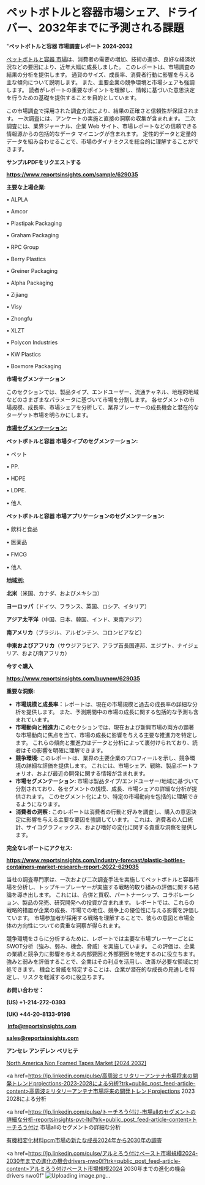 # ペットボトルと容器市場シェア、ドライバー、2032年までに予測される課題

"<strong>ペットボトルと容器 市場調査レポート 2024-2032</strong>

<a href=https://www.reportsinsights.com/sample/629035>ペットボトルと容器 市場</a>は、消費者の需要の増加、技術の進歩、良好な経済状況などの要因により、近年大幅に成長しました。 このレポートは、市場調査の結果の分析を提供します。 通貨のサイズ、成長率、消費者行動に影響を与える主な傾向について説明します。 また、主要企業の競争環境と市場シェアも強調します。 読者がレポートの重要なポイントを理解し、情報に基づいた意思決定を行うための基礎を提供することを目的としています。

この市場調査で採用された調査方法により、結果の正確さと信頼性が保証されます。 一次調査には、アンケートの実施と直接の洞察の収集が含まれます。 二次調査には、業界ジャーナル、企業 Web サイト、市場レポートなどの信頼できる情報源からの包括的なデータ マイニングが含まれます。 定性的データと定量的データを組み合わせることで、市場のダイナミクスを総合的に理解することができます。

<strong><b>サンプルPDFをリクエストする</b></strong>

<a href=https://www.reportsinsights.com/sample/629035><strong><u>https://www.reportsinsights.com/sample/629035</u></strong></a>

<strong>主要な上場企業:</strong>

• ALPLA

• Amcor

• Plastipak Packaging

• Graham Packaging

• RPC Group

• Berry Plastics

• Greiner Packaging

• Alpha Packaging

• Zijiang

• Visy

• Zhongfu

• XLZT

• Polycon Industries

• KW Plastics

• Boxmore Packaging

<strong>市場セグメンテーション</strong>

このセクションでは、製品タイプ、エンドユーザー、流通チャネル、地理的地域などのさまざまなパラメータに基づいて市場を分割します。 各セグメントの市場規模、成長率、市場シェアを分析して、業界プレーヤーの成長機会と潜在的なターゲット市場を明らかにします。

<strong><u>市場セグメンテーション</u></strong><strong><u>:</u></strong>

<strong>ペットボトルと容器 市場タイプのセグメンテーション:</strong>

• ペット

• PP.

• HDPE

• LDPE.

• 他人

<strong>ペットボトルと容器 市場アプリケーションのセグメンテーション:</strong>

• 飲料と食品

• 医薬品

• FMCG

• 他人

<strong><u>地域別</u></strong><strong><u>:</u></strong>

<strong>北米</strong>（米国、カナダ、およびメキシコ）

<strong>ヨーロッパ</strong>（ドイツ、フランス、英国、ロシア、イタリア）

<strong>アジア太平洋</strong>（中国、日本、韓国、インド、東南アジア）

<strong>南アメリカ</strong>（ブラジル、アルゼンチン、コロンビアなど）

<strong>中東およびアフリカ</strong>（サウジアラビア、アラブ首長国連邦、エジプト、ナイジェリア、および南アフリカ）

<strong>今すぐ購入</strong>

<a href=https://www.reportsinsights.com/buynow/629035><strong><u>https://www.reportsinsights.com/buynow/629035</u></strong></a>

<strong>重要な洞察:</strong>
<ul>
  <li><strong>市場規模と成長率：</strong>レポートは、現在の市場規模と過去の成長率の詳細な分析を提供します。 また、予測期間中の市場の成長に関する包括的な予測も含まれています。</li>
  <li><strong>市場動向と推進力:</strong>このセクションでは、現在および新興市場の両方の顕著な市場動向に焦点を当て、市場の成長に影響を与える主要な推進力を特定します。 これらの傾向と推進力はデータと分析によって裏付けられており、読者はその影響を明確に理解できます。</li>
  <li><strong>競争環境</strong>: このレポートは、業界の主要企業のプロフィールを示し、競争環境の詳細な評価を提供します。 これには、市場シェア、戦略、製品ポートフォリオ、および最近の開発に関する情報が含まれます。</li>
  <li><strong>市場セグメンテーション: </strong>市場は製品タイプ/エンドユーザー/地域に基づいて分割されており、各セグメントの規模、成長、市場シェアの詳細な分析が提供されます。 このセグメント化により、特定の市場動向を包括的に理解できるようになります。</li>
  <li><strong>消費者の洞察 : </strong>このレポートは消費者の行動と好みを調査し、購入の意思決定に影響を与える主要な要因を強調しています。 これは、消費者の人口統計、サイコグラフィックス、および嗜好の変化に関する貴重な洞察を提供します。</li>
</ul>
<strong>完全なレポートにアクセス:</strong>

<a href=https://www.reportsinsights.com/industry-forecast/plastic-bottles-containers-market-research-report-2022-629035><strong><u><b>https://www.reportsinsights.com/industry-forecast/plastic-bottles-containers-market-research-report-2022-629035</b></u></strong></a>

当社の調査専門家は、一次および二次調査手法を実施してペットボトルと容器市場を分析し、トップキープレーヤーが実施する戦略的取り組みの評価に関する結論を導き出します。 これには、合併と買収、パートナーシップ、コラボレーション、製品の発売、研究開発への投資が含まれます。 レポートでは、これらの戦略的措置が企業の成長、市場での地位、競争上の優位性に与える影響を評価しています。 市場参加者が採用する戦略を理解することで、彼らの意図と市場全体の方向性についての貴重な洞察が得られます。

競争環境をさらに分析するために、レポートでは主要な市場プレーヤーごとにSWOT分析（強み、弱み、機会、脅威）を実施しています。 この評価は、企業の業績と競争力に影響を与える内部要因と外部要因を特定するのに役立ちます。 強みと弱みを評価することで、企業はその利点を活用し、改善が必要な領域に対処できます。 機会と脅威を特定することは、企業が潜在的な成長の見通しを特定し、リスクを軽減するのに役立ちます。

<strong>お問い合わせ：</strong>

<strong>(US) +1-214-272-0393</strong>

<strong>(UK) +44-20-8133-9198</strong>

<strong> </strong><a href=info@reportsinsights.com><strong><u>info@reportsinsights.com</u></strong></a>

<a href=sales@reportsinsights.com><strong><u>sales@reportsinsights.com</u></strong></a>

<strong>アンセレ アンデレン ベリヒテ</strong>

<a href=https://www.linkedin.com/pulse/north-america-non-foamed-tapes-market-emerging-a2fcf/>North America Non Foamed Tapes Market [2024 2032]</a>

<a href=https://jp.linkedin.com/pulse/高周波ミリタリーアンテナ市場将来の開発トレンドprojections-2023-2028による分析?trk=public_post_feed-article-content>高周波ミリタリーアンテナ市場将来の開発トレンドprojections 2023 2028による分析</a>

<a href=https://jp.linkedin.com/pulse/トーチろう付け-市場allのセグメントの詳細な分析-reportsinsights-pvt-ltd?trk=public_post_feed-article-content>トーチろう付け 市場allのセグメントの詳細な分析</a>

<a href=https://www.linkedin.com/pulse/有機相変化材料pcm市場の新たな成長2024年から2030年の調査-reports-insights-expert-vqxte/>有機相変化材料pcm市場の新たな成長2024年から2030年の調査</a>

<a href=https://jp.linkedin.com/pulse/アルミろう付けペースト市場規模2024-2030年までの進化の機会drivers-nwo0f?trk=public_post_feed-article-content>アルミろう付けペースト市場規模2024 2030年までの進化の機会drivers nwo0f</a>"
![Uploading image.png…]()
